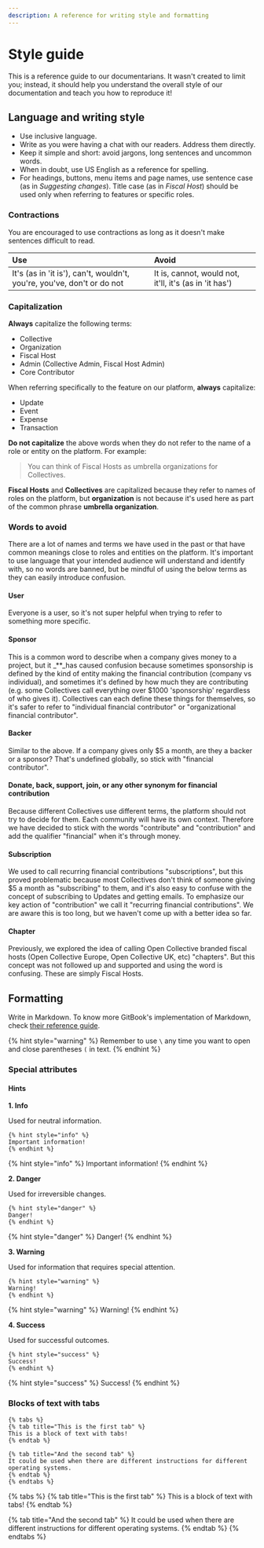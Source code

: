 ```yaml
---
description: A reference for writing style and formatting
---
```


# Style guide

This is a reference guide to our documentarians. It wasn't created to limit you; instead, it should help you understand the overall style of our documentation and teach you how to reproduce it!

## Language and writing style

* Use inclusive language.
* Write as you were having a chat with our readers. Address them directly.
* Keep it simple and short: avoid jargons, long sentences and uncommon words.
* When in doubt, use US English as a reference for spelling.
* For headings, buttons, menu items and page names, use sentence case \(as in _Suggesting changes_\). Title case \(as in _Fiscal Host_\) should be used only when referring to features or specific roles.

### Contractions

You are encouraged to use contractions as long as it doesn't make sentences difficult to read.

| Use | Avoid |
| :--- | :--- |
| It's \(as in 'it is'\), can't, wouldn't, you're, you've, don't or do not | It is, cannot, would not, it'll, it's \(as in 'it has'\) |

### **Capitalization**

**Always** capitalize the following terms:

* Collective
* Organization
* Fiscal Host
* Admin \(Collective Admin, Fiscal Host Admin\)
* Core Contributor

When referring specifically to the feature on our platform, **always** capitalize:

* Update
* Event
* Expense
* Transaction

**Do not capitalize** the above words when they do not refer to the name of a role or entity on the platform. For example:

> You can think of Fiscal Hosts as umbrella organizations for Collectives.

**Fiscal Hosts** and **Collectives** are capitalized because they refer to names of roles on the platform, but **organization** is not because it's used here as part of the common phrase **umbrella organization**.

### **Words to avoid**

There are a lot of names and terms we have used in the past or that have common meanings close to roles and entities on the platform. It's important to use language that your intended audience will understand and identify with, so no words are banned, but be mindful of using the below terms as they can easily introduce confusion.

#### **User**

Everyone is a user, so it's not super helpful when trying to refer to something more specific.

#### **Sponsor**

This is a common word to describe when a company gives money to a project, but it _\*\*_has caused confusion because sometimes sponsorship is defined by the kind of entity making the financial contribution \(company vs individual\), and sometimes it's defined by how much they are contributing \(e.g. some Collectives call everything over $1000 'sponsorship' regardless of who gives it\). Collectives can each define these things for themselves, so it's safer to refer to "individual financial contributor" or "organizational financial contributor".

#### **Backer**

Similar to the above. If a company gives only $5 a month, are they a backer or a sponsor? That's undefined globally, so stick with "financial contributor".

#### **Donate, back, support, join, or any other synonym for financial contribution**

Because different Collectives use different terms, the platform should not try to decide for them. Each community will have its own context. Therefore we have decided to stick with the words "contribute" and "contribution" and add the qualifier "financial" when it's through money.

#### **Subscription**

We used to call recurring financial contributions "subscriptions", but this proved problematic because most Collectives don't think of someone giving $5 a month as "subscribing" to them, and it's also easy to confuse with the concept of subscribing to Updates and getting emails. To emphasize our key action of "contribution" we call it "recurring financial contributions". We are aware this is too long, but we haven't come up with a better idea so far.

#### **Chapter**

Previously, we explored the idea of calling Open Collective branded fiscal hosts \(Open Collective Europe, Open Collective UK, etc\) "chapters". But this concept was not followed up and supported and using the word is confusing. These are simply Fiscal Hosts.

## Formatting

Write in Markdown. To know more GitBook's implementation of Markdown, check [their reference guide](https://docs.gitbook.com/content-editing/markdown).

{% hint style="warning" %}
Remember to use `\` any time you want to open and close parentheses `(` in text.
{% endhint %}

### Special attributes

#### **Hints**

**1. Info**

Used for neutral information.

```text
{% hint style="info" %}
Important information!
{% endhint %}
```

{% hint style="info" %}
Important information!
{% endhint %}

**2. Danger**

Used for irreversible changes.

```text
{% hint style="danger" %}
Danger!
{% endhint %}
```

{% hint style="danger" %}
Danger!
{% endhint %}

**3. Warning**

Used for information that requires special attention.

```text
{% hint style="warning" %}
Warning!
{% endhint %}
```

{% hint style="warning" %}
Warning!
{% endhint %}

**4. Success**

Used for successful outcomes.

```text
{% hint style="success" %}
Success!
{% endhint %}
```

{% hint style="success" %}
Success!
{% endhint %}

### Blocks of text with tabs

```text
{% tabs %}
{% tab title="This is the first tab" %}
This is a block of text with tabs!
{% endtab %}

{% tab title="And the second tab" %}
It could be used when there are different instructions for different operating systems.
{% endtab %}
{% endtabs %}
```

{% tabs %}
{% tab title="This is the first tab" %}
This is a block of text with tabs!
{% endtab %}

{% tab title="And the second tab" %}
It could be used when there are different instructions for different operating systems.
{% endtab %}
{% endtabs %}

